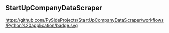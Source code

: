 ## StartUpCompanyDataScraper

https://github.com/PySideProjects/StartUpCompanyDataScraper/workflows/Python%20application/badge.svg
